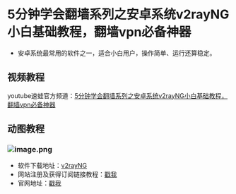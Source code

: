 # 5分钟学会翻墙系列之安卓系统v2rayNG小白基础教程，翻墙vpn必备神器
* 安卓系统最常用的软件之一，适合小白用户，操作简单、运行还算稳定。
## 视频教程
youtube速蛙官方频道：<a href="https://www.youtube.com/watch?v=t1Rl1mxIDec" target="_blank">5分钟学会翻墙系列之安卓系统v2rayNG小白基础教程，翻墙vpn必备神器</a>
## 动图教程

### ![image.png](https://media.giphy.com/media/YSkrYftFJ59ZqOMcSW/giphy.gif)
* 软件下载地址：[v2rayNG](https://github.com/2dust/v2rayNG/releases)
* 网站注册及获得订阅链接教程：[戳我](https://speedfrogs.github.io/speedfrogs/forlogin)
* 官网地址：[戳我](https://faster.bleakone.xyz/)
